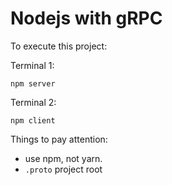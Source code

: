 # Nodejs with gRPC

To execute this project: 

Terminal 1: 

```
npm server
```

Terminal 2: 

```
npm client
```

Things to pay attention: 
 
- use npm, not yarn. 
- ```.proto``` project root 